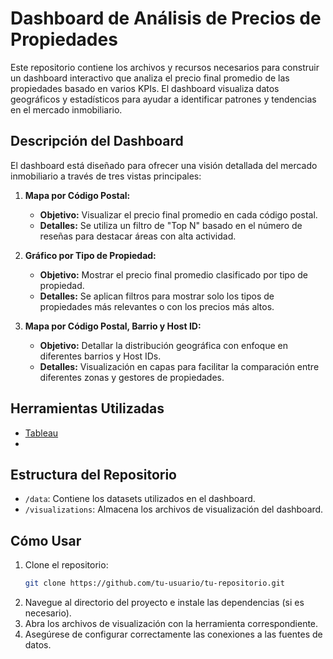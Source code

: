 # Dashboard de Análisis de Precios de Propiedades

Este repositorio contiene los archivos y recursos necesarios para construir un dashboard interactivo que analiza el precio final promedio de las propiedades basado en varios KPIs. El dashboard visualiza datos geográficos y estadísticos para ayudar a identificar patrones y tendencias en el mercado inmobiliario.

## Descripción del Dashboard

El dashboard está diseñado para ofrecer una visión detallada del mercado inmobiliario a través de tres vistas principales:

1. **Mapa por Código Postal:**
   - **Objetivo:** Visualizar el precio final promedio en cada código postal.
   - **Detalles:** Se utiliza un filtro de "Top N" basado en el número de reseñas para destacar áreas con alta actividad.

2. **Gráfico por Tipo de Propiedad:**
   - **Objetivo:** Mostrar el precio final promedio clasificado por tipo de propiedad.
   - **Detalles:** Se aplican filtros para mostrar solo los tipos de propiedades más relevantes o con los precios más altos.

3. **Mapa por Código Postal, Barrio y Host ID:**
   - **Objetivo:** Detallar la distribución geográfica con enfoque en diferentes barrios y Host IDs.
   - **Detalles:** Visualización en capas para facilitar la comparación entre diferentes zonas y gestores de propiedades.

## Herramientas Utilizadas

- [Tableau](https://www.tableau.com/)
- 
## Estructura del Repositorio

- `/data`: Contiene los datasets utilizados en el dashboard.
- `/visualizations`: Almacena los archivos de visualización del dashboard.

## Cómo Usar

1. Clone el repositorio:
   ```bash
   git clone https://github.com/tu-usuario/tu-repositorio.git
2. Navegue al directorio del proyecto e instale las dependencias (si es necesario).
3. Abra los archivos de visualización con la herramienta correspondiente.
4. Asegúrese de configurar correctamente las conexiones a las fuentes de datos.
